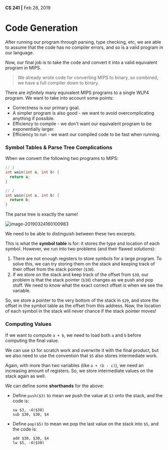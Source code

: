 __CS 241 |__ Feb 28, 2019

# Code Generation

After running our program through parsing, type checking, etc, we are able to assume that the code has no compiler errors, and so is a valid program in our language.

Now, our final job is to take the code and convert it into a valid equivalent program in MIPS.

> We already wrote code for converting MIPS to binary, so combined, we have a full compiler down to binary.

There are *infinitely* many equivalent MIPS programs to a single WLP4 program. We want to take into account some points:

- Correctness is our primary goal.
- A simpler program is also good - we want to avoid overcomplicating anything if possible.
- Efficiency to compile - we don't want our equivalent program to be exponentially larger.
- Efficiency to run - we want our compiled code to be fast when running.

### Symbol Tables & Parse Tree Complications

When we convert the following two programs to MIPS:

```c++
// 1
int wain(int a, int b) {
  return a;
}

// 2
int wain(int a, int b) {
  return b;
}
```

The parse tree is exactly the same!

![image-20190324160100983](assets/image-20190324160100983.png)

We need to be able to distinguish between these two excerpts. 

This is what the **symbol table** is for: it stores the type and location of each symbol. However, we run into two problems (and their flawed solutions):

1. There are not enough registers to store symbols for a large program. To solve this, we can try storing them on the stack and keeping track of their offset from the stack pointer (`$30`).
2. If we store on the stack and keep track of the offset from `$30`, our problem is that the stack pointer (`$30`) changes as we push and pop stuff. We need to know what the exact correct offset is when we see the variable.

So, we store a pointer to the very bottom of the stack in `$29`, and store the offset in the symbol table as the offset from this address. Now, the location of each symbol in the stack will never chance if the stack pointer moves!

### Computing Values

If we want to compute `a + b`, we need to load both `a` and `b` before computing the final value.

We can use `$3` for scratch work and overwrite it with the final product, but we also need to use the convention that `$5` also stores intermediate work.

Again, with more than two variables (like `a + (b - c)`), we need an increasing amount of registers. So, we store intermediate values on the stack again as well.

We can define some **shorthands** for the above:

- Define `push($3)` to mean we push the value at `$3` onto the stack, and the code is:

  ```
  sw $3, -4($30)
  sub $30, $30, $4
  ```

- Define `pop($5)` to mean we pop the last value on the stack into `$5`, and the code is:

  ```
  add $30, $30, $4
  lw $5, -4($30)
  ```

  